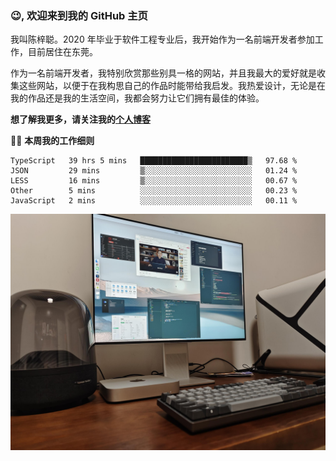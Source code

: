 ### 😉, 欢迎来到我的 GitHub 主页

我叫陈梓聪。2020 年毕业于软件工程专业后，我开始作为一名前端开发者参加工作，目前居住在东莞。

作为一名前端开发者，我特别欣赏那些别具一格的网站，并且我最大的爱好就是收集这些网站，以便于在我构思自己的作品时能带给我启发。我热爱设计，无论是在我的作品还是我的生活空间，我都会努力让它们拥有最佳的体验。

**想了解我更多，请关注我的[个人博客](https://leoku.top)**

🧑‍💻 **本周我的工作细则**
<!--START_SECTION:waka-->
```text
TypeScript   39 hrs 5 mins   ████████████████████████▒   97.68 % 
JSON         29 mins         ▒░░░░░░░░░░░░░░░░░░░░░░░░   01.24 % 
LESS         16 mins         ▒░░░░░░░░░░░░░░░░░░░░░░░░   00.67 % 
Other        5 mins          ░░░░░░░░░░░░░░░░░░░░░░░░░   00.23 % 
JavaScript   2 mins          ░░░░░░░░░░░░░░░░░░░░░░░░░   00.11 % 
```
<!--END_SECTION:waka-->

![desktop](./mine.jpg)
